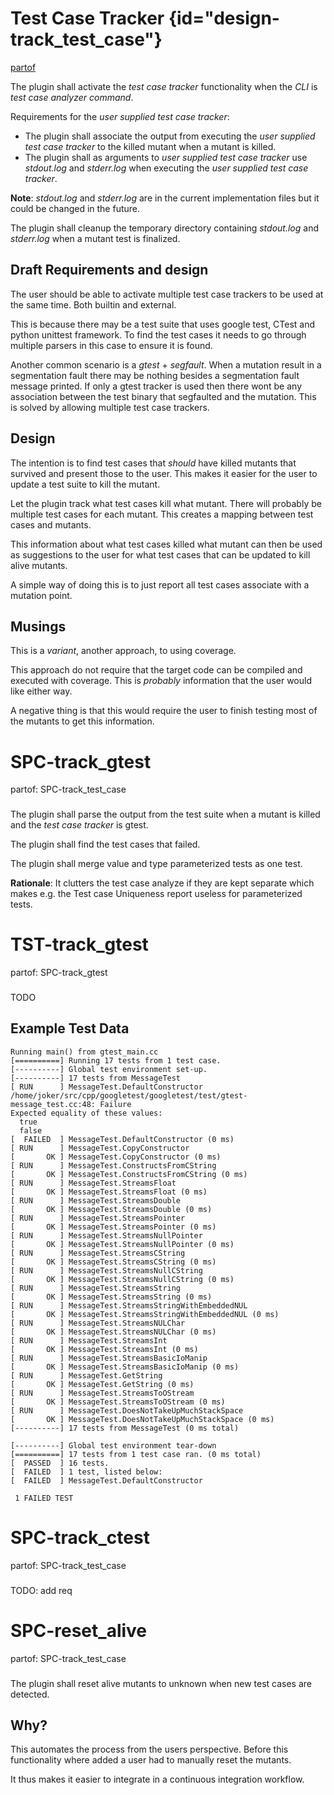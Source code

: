 # Test Case Tracker {id="design-track_test_case"}
[partof](basis.md#design-test_mutant)

The plugin shall activate the *test case tracker* functionality when the *CLI*
is *test case analyzer command*.

Requirements for the *user supplied test case tracker*:
 * The plugin shall associate the output from executing the *user supplied test
   case tracker* to the killed mutant when a mutant is killed.
 * The plugin shall as arguments to *user supplied test case tracker* use
   *stdout.log* and *stderr.log* when executing the *user supplied test case
   tracker*.

**Note**: *stdout.log* and *stderr.log* are in the current implementation files
but it could be changed in the future.

The plugin shall cleanup the temporary directory containing *stdout.log* and
*stderr.log* when a mutant test is finalized.

## Draft Requirements and design

The user should be able to activate multiple test case trackers to be used at
the same time. Both builtin and external.

This is because there may be a test suite that uses google test, CTest and
python unittest framework.  To find the test cases it needs to go through
multiple parsers in this case to ensure it is found.

Another common scenario is a *gtest* + *segfault*. When a mutation result in a
segmentation fault there may be nothing besides a segmentation fault message
printed.  If only a gtest tracker is used then there wont be any association
between the test binary that segfaulted and the mutation.  This is solved by
allowing multiple test case trackers.

## Design

The intention is to find test cases that *should* have killed mutants that
survived and present those to the user. This makes it easier for the user to
update a test suite to kill the mutant.

Let the plugin track what test cases kill what mutant. There will probably be
multiple test cases for each mutant. This creates a mapping between test cases
and mutants.

This information about what test cases killed what mutant can then be used as
suggestions to the user for what test cases that can be updated to kill alive
mutants.

A simple way of doing this is to just report all test cases associate with a
mutation point.

## Musings

This is a *variant*, another approach, to using coverage.

This approach do not require that the target code can be compiled and executed
with coverage.  This is *probably* information that the user would like either
way.

A negative thing is that this would require the user to finish testing most of
the mutants to get this information.

# SPC-track_gtest
partof: SPC-track_test_case
###

The plugin shall parse the output from the test suite when a mutant is killed
and the *test case tracker* is gtest.

The plugin shall find the test cases that failed.

The plugin shall merge value and type parameterized tests as one test.

**Rationale**: It clutters the test case analyze if they are kept separate
which makes e.g. the Test case Uniqueness report useless for parameterized
tests.

# TST-track_gtest
partof: SPC-track_gtest
###

TODO

## Example Test Data

```
Running main() from gtest_main.cc
[==========] Running 17 tests from 1 test case.
[----------] Global test environment set-up.
[----------] 17 tests from MessageTest
[ RUN      ] MessageTest.DefaultConstructor
/home/joker/src/cpp/googletest/googletest/test/gtest-message_test.cc:48: Failure
Expected equality of these values:
  true
  false
[  FAILED  ] MessageTest.DefaultConstructor (0 ms)
[ RUN      ] MessageTest.CopyConstructor
[       OK ] MessageTest.CopyConstructor (0 ms)
[ RUN      ] MessageTest.ConstructsFromCString
[       OK ] MessageTest.ConstructsFromCString (0 ms)
[ RUN      ] MessageTest.StreamsFloat
[       OK ] MessageTest.StreamsFloat (0 ms)
[ RUN      ] MessageTest.StreamsDouble
[       OK ] MessageTest.StreamsDouble (0 ms)
[ RUN      ] MessageTest.StreamsPointer
[       OK ] MessageTest.StreamsPointer (0 ms)
[ RUN      ] MessageTest.StreamsNullPointer
[       OK ] MessageTest.StreamsNullPointer (0 ms)
[ RUN      ] MessageTest.StreamsCString
[       OK ] MessageTest.StreamsCString (0 ms)
[ RUN      ] MessageTest.StreamsNullCString
[       OK ] MessageTest.StreamsNullCString (0 ms)
[ RUN      ] MessageTest.StreamsString
[       OK ] MessageTest.StreamsString (0 ms)
[ RUN      ] MessageTest.StreamsStringWithEmbeddedNUL
[       OK ] MessageTest.StreamsStringWithEmbeddedNUL (0 ms)
[ RUN      ] MessageTest.StreamsNULChar
[       OK ] MessageTest.StreamsNULChar (0 ms)
[ RUN      ] MessageTest.StreamsInt
[       OK ] MessageTest.StreamsInt (0 ms)
[ RUN      ] MessageTest.StreamsBasicIoManip
[       OK ] MessageTest.StreamsBasicIoManip (0 ms)
[ RUN      ] MessageTest.GetString
[       OK ] MessageTest.GetString (0 ms)
[ RUN      ] MessageTest.StreamsToOStream
[       OK ] MessageTest.StreamsToOStream (0 ms)
[ RUN      ] MessageTest.DoesNotTakeUpMuchStackSpace
[       OK ] MessageTest.DoesNotTakeUpMuchStackSpace (0 ms)
[----------] 17 tests from MessageTest (0 ms total)

[----------] Global test environment tear-down
[==========] 17 tests from 1 test case ran. (0 ms total)
[  PASSED  ] 16 tests.
[  FAILED  ] 1 test, listed below:
[  FAILED  ] MessageTest.DefaultConstructor

 1 FAILED TEST
```

# SPC-track_ctest
partof: SPC-track_test_case
###

TODO: add req

# SPC-reset_alive
partof: SPC-track_test_case
###

The plugin shall reset alive mutants to unknown when new test cases are detected.

## Why?

This automates the process from the users perspective. Before this
functionality where added a user had to manually reset the mutants.

It thus makes it easier to integrate in a continuous integration workflow.
